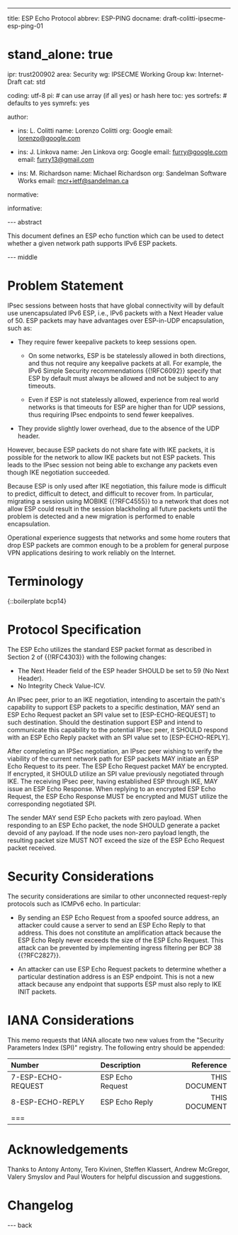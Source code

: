 ---
title: ESP Echo Protocol
abbrev: ESP-PING
docname: draft-colitti-ipsecme-esp-ping-01

# stand_alone: true

ipr: trust200902
area: Security
wg: IPSECME Working Group
kw: Internet-Draft
cat: std

coding: utf-8
pi:    # can use array (if all yes) or hash here
  toc: yes
  sortrefs:   # defaults to yes
  symrefs: yes

author:

- ins: L. Colitti
  name: Lorenzo Colitti
  org: Google
  email: lorenzo@google.com

- ins: J. Linkova
  name: Jen Linkova
  org: Google
  email: furry@google.com
  email: furry13@gmail.com

- ins: M. Richardson
  name: Michael Richardson
  org: Sandelman Software Works
  email: mcr+ietf@sandelman.ca

normative:

informative:

--- abstract

This document defines an ESP echo function which can be used to detect whether a given network path supports IPv6 ESP packets.

--- middle

# Problem Statement

IPsec sessions between hosts that have global connectivity will by default use unencapsulated IPv6 ESP, i.e., IPv6 packets with a Next Header value of 50. ESP packets may have advantages over ESP-in-UDP encapsulation, such as:

* They require fewer keepalive packets to keep sessions open.

   * On some networks, ESP is be statelessly allowed in both directions, and thus not require any keepalive packets at all. For example, the IPv6 Simple Security recommendations {{!RFC6092}} specify that ESP by default must always be allowed and not be subject to any timeouts.

   * Even if ESP is not statelessly allowed, experience from real world networks is that timeouts for ESP are higher than for UDP sessions, thus requiring IPsec endpoints to send fewer keepalives.

* They provide slightly lower overhead, due to the absence of the UDP header.

However, because ESP packets do not share fate with IKE packets, it is possible for the network to allow IKE packets but not ESP packets.
This leads to the IPsec session not being able to exchange any packets even though IKE negotiation succeeded.

Because ESP is only used after IKE negotiation, this failure mode is difficult to predict, difficult to detect, and difficult to recover from. In particular, migrating a session using MOBIKE {{?RFC4555}} to a network that does not allow ESP could result in the session blackholing all future packets until the problem is detected and a new migration is performed to enable encapsulation.

Operational experience suggests that networks and some home routers that drop ESP packets are common enough to be a problem for general purpose VPN applications desiring to work reliably on the Internet.

# Terminology

{::boilerplate bcp14}

# Protocol Specification

The ESP Echo utilizes the standard ESP packet format as described in Section 2 of {{!RFC4303}} with the following changes:

* The Next Header field of the ESP header SHOULD be set to 59 (No Next Header).
* No Integrity Check Value-ICV.

An IPsec peer, prior to an IKE negotiation, intending to ascertain the path's capability to support ESP packets to a specific destination, MAY send an ESP Echo Request packet an SPI value set to [ESP-ECHO-REQUEST] to such destination.
Should the destination support ESP and intend to communicate this capability to the potential IPsec peer, it SHOULD respond with an ESP Echo Reply packet with an SPI value set to [ESP-ECHO-REPLY].

After completing an IPSec negotiation, an IPsec peer wishing to verify the viability of the current network path for ESP packets MAY initiate an ESP Echo Request to its peer.
The ESP Echo Request packet MAY be encrypted.
If encrypted, it SHOULD utilize an SPI value previously negotiated through IKE.
The receiving IPsec peer, having established ESP through IKE, MAY issue an ESP Echo Response.
When replying to an encrypted ESP Echo Request, the ESP Echo Response MUST be encrypted and MUST utilize the corresponding negotiated SPI.

The sender MAY send ESP Echo packets with zero payload. 
When responding to an ESP Echo packet, the node SHOULD generate a packet devoid of any payload.
If the node uses non-zero payload length, the resulting packet size MUST NOT exceed the size of the ESP Echo Request packet received.

# Security Considerations

The security considerations are similar to other unconnected request-reply protocols such as ICMPv6 echo. In particular:

* By sending an ESP Echo Request from a spoofed source address, an attacker could cause a server to send an ESP Echo Reply to that address. This does not constitute an amplification attack because the ESP Echo Reply never exceeds the size of the ESP Echo Request. This attack can be prevented by implementing ingress filtering per BCP 38 {{?RFC2827}}.

* An attacker can use ESP Echo Request packets to determine whether a particular destination address is an ESP endpoint. This is not a new attack because any endpoint that supports ESP must also reply to IKE INIT packets.

# IANA Considerations

This memo requests that IANA allocate two new values from the "Security Parameters Index (SPI)" registry. The following entry should be appended:

|Number | Description | Reference |
:-------|:------------|----------:|
7-ESP-ECHO-REQUEST   | ESP Echo Request | THIS DOCUMENT |
8-ESP-ECHO-REPLY   | ESP Echo Reply   | THIS DOCUMENT |
|===


# Acknowledgements

Thanks to Antony Antony, Tero Kivinen, Steffen Klassert, Andrew McGregor, Valery Smyslov and Paul Wouters for helpful discussion and suggestions.

# Changelog


--- back

